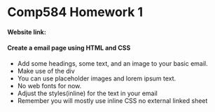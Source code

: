 # Comp584 Homework 1
####
#### Website link:
####
#### Create a email page using HTML and CSS
- Add some headings, some text, and an image to your basic email.
- Make use of the div
- You can use placeholder images and lorem ipsum text.
- No web fonts for now.
- Adjust the styles(inline) for the text in your email
- Remember you will mostly use inline CSS no external linked sheet

